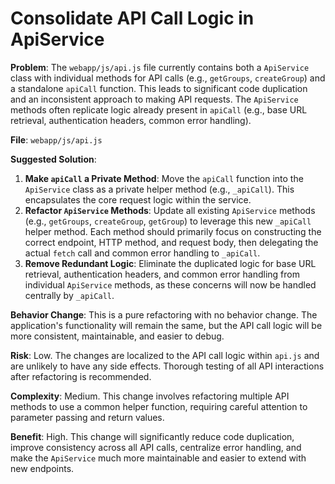 # Consolidate API Call Logic in ApiService

**Problem**: The `webapp/js/api.js` file currently contains both a `ApiService` class with individual methods for API calls (e.g., `getGroups`, `createGroup`) and a standalone `apiCall` function. This leads to significant code duplication and an inconsistent approach to making API requests. The `ApiService` methods often replicate logic already present in `apiCall` (e.g., base URL retrieval, authentication headers, common error handling).

**File**: `webapp/js/api.js`

**Suggested Solution**:
1. **Make `apiCall` a Private Method**: Move the `apiCall` function into the `ApiService` class as a private helper method (e.g., `_apiCall`). This encapsulates the core request logic within the service.
2. **Refactor `ApiService` Methods**: Update all existing `ApiService` methods (e.g., `getGroups`, `createGroup`, `getGroup`) to leverage this new `_apiCall` helper method. Each method should primarily focus on constructing the correct endpoint, HTTP method, and request body, then delegating the actual `fetch` call and common error handling to `_apiCall`.
3. **Remove Redundant Logic**: Eliminate the duplicated logic for base URL retrieval, authentication headers, and common error handling from individual `ApiService` methods, as these concerns will now be handled centrally by `_apiCall`.

**Behavior Change**: This is a pure refactoring with no behavior change. The application's functionality will remain the same, but the API call logic will be more consistent, maintainable, and easier to debug.

**Risk**: Low. The changes are localized to the API call logic within `api.js` and are unlikely to have any side effects. Thorough testing of all API interactions after refactoring is recommended.

**Complexity**: Medium. This change involves refactoring multiple API methods to use a common helper function, requiring careful attention to parameter passing and return values.

**Benefit**: High. This change will significantly reduce code duplication, improve consistency across all API calls, centralize error handling, and make the `ApiService` much more maintainable and easier to extend with new endpoints.